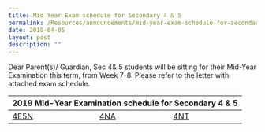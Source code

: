 ```yaml
---
title: Mid Year Exam schedule for Secondary 4 & 5
permalink: /Resources/announcements/mid-year-exam-schedule-for-secondary-4-5/
date: 2019-04-05
layout: post
description: ""
---
```

Dear Parent(s)/ Guardian, Sec 4& 5 students will be sitting for their Mid-Year Examination this term, from Week 7-8. Please refer to the letter with attached exam schedule.

<table>
<thead>
  <tr>
    <th colspan="3" style="text-align: center;" >2019 Mid-Year Examination schedule for Secondary 4 &amp; 5</th>
  </tr>
</thead>
<tbody>
  <tr>
    <td><a href="/files/Announcement/Midyear%20Exam%202019%20Sec4&5/Letter-to-parents-MYE-2019-4E5N.pdf" target ="_blank">4E5N</a></td>
    <td><a href="/files/Announcement/Midyear%20Exam%202019%20Sec4&5/Letters-to-parents-MYE-2019-4NA.pdf" target ="_blank">4NA</a></td>
    <td><a href="https://www.sgs.edu.sg/wp-content/uploads/2019/04/Letters-to-parents-MYE-2019-4NT.pdf" target ="_blank">4NT</a></td>
  </tr>
</tbody>
</table>